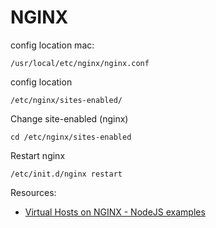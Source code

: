 # NGINX  

config location mac:

```
/usr/local/etc/nginx/nginx.conf
```

config location

```
/etc/nginx/sites-enabled/
```

Change site-enabled (nginx)

```cd /etc/nginx/sites-enabled```

Restart nginx

```/etc/init.d/nginx restart```



Resources:

- [Virtual Hosts on NGINX - NodeJS examples](https://gist.github.com/soheilhy/8b94347ff8336d971ad0)
